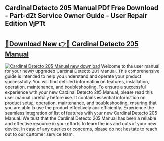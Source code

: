 ## Cardinal Detecto 205 Manual PDf Free Download - Part-dZt Service Owner Guide - User Repair Edition VjPTt

# <h2><a href="http://bc484.oget.top/?id=Cardinal+Detecto+205+Manual">🔗Download New 👉🔴 Cardinal Detecto 205 Manual</a></h2>

[![Cardinal Detecto 205 Manual new download](https://i.imgur.com/5g1atiW.png)](http://bc484.oget.top/?id=Cardinal+Detecto+205+Manual)
Welcome to the user manual for your newly upgraded Cardinal Detecto 205 Manual. This comprehensive guide is intended to help you understand and operate your product successfully. You will find detailed information on features, installation, operation, maintenance, and troubleshooting. To ensure a successful experience with your new Cardinal Detecto 205 Manual, please read this user manual carefully before use. It contains essential information on product setup, operation, maintenance, and troubleshooting, ensuring that you are able to use the product effectively and efficiently. Experience the seamless integration of list of features with your new Cardinal Detecto 205 Manual. We trust that the Cardinal Detecto 205 Manual has been a reliable and effective resource in your efforts to learn the ins and outs of your new device. In case of any queries or concerns, please do not hesitate to reach out to our customer service team.
